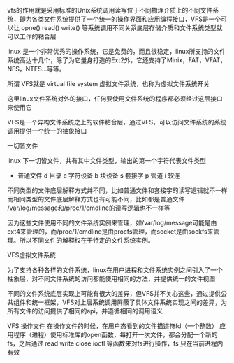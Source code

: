 vfs的作用就是采用标准的Unix系统调用读写位于不同物理介质上的不同文件系统，即为各类文件系统提供了一个统一的操作界面和应用编程接口，VFS是一个可以让 opne() read() write() 等系统调用不同关系底层存储介质和文件系统类型就可以工作的粘合层


linux 是一个非常优秀的操作系统，它是免费的，而且很稳定，linux所支持的文件系统高达十几个，除了为它量身打造的Ext2外，它还支持了Minix，FAT，VFAT，NFS，NTFS…等等。

所谓	VFS就是 virtual file system 虚拟文件系统，也称为虚拟文件系统开关

这里linux文件系统对外的接口，任何要使用文件系统的程序都必须经过这层接口来使用它

VFS是一个异构文件系统之上的软件粘合层，通过VFS，可以访问文件系统的系统调用提供一个统一的抽象接口


一切皆文件

linux 下一切皆文件，共有其中文件类型，输出的第一个字符代表文件类型
- 普通文件
d 目录
c 字符设备
b 块设备
s 套接字
p 管道
i 软连

不同类型的文件底层解释方式并不同，比如普通文件和套接字的读写逻辑就不一样
而相同类型的文件底层解释方式也有可能不同，比如都是普通文件
/var/log/message和/proc/1/cmdline的读写逻辑也不一样等

因为这些文件使用不同的文件系统实例来管理，如/var/log/message可能是由ext4来管理的，而/proc/1/cmdline是由procfs管理，而socket是由sockfs来管理。所以不同文件的解释权在于特定的文件系统实例。

VFS虚拟文件系统

为了支持各种各样的文件系统，linux在用户进程和文件系统实例之间引入了一个抽象层，对不同文件系统的访问都能使用相同的方法，并提供统一的文件视图

不同的文件系统底层实现上可能有很大的差异，但VFS并不关心这些，通过提供公共组件和统一框架，VFS对上层系统调用屏蔽了具体文件系统实现之间的差异，为所有文件的访问提供了相同的api，并遵循相同的调用语义

VFS 操作文件
在操作文件的时候，在用户态看到的文件描述符fd（一个整数）
应用程序（进程）使用标准库的open函数，每打开一次文件，都会分配一个新的fs，之后通过 read write close ioctl 等函数来对fs进行操作，fs 只在当前进程内有效

